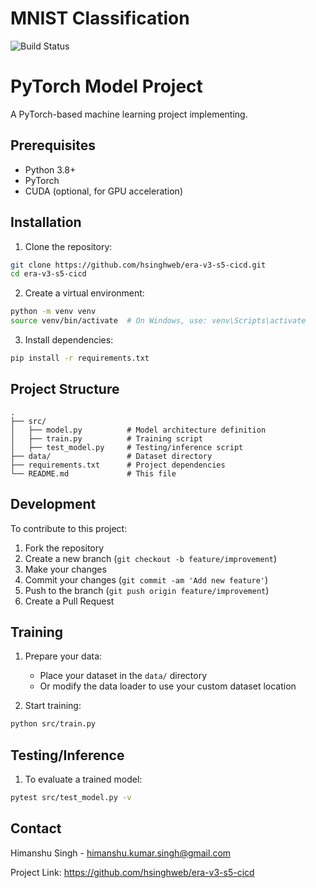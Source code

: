 # MNIST Classification

![Build Status](https://github.com/hsinghweb/era-v3-s5-cicd/actions/workflows/ml-pipeline.yml/badge.svg)

# PyTorch Model Project

A PyTorch-based machine learning project implementing.

## Prerequisites

- Python 3.8+
- PyTorch
- CUDA (optional, for GPU acceleration)

## Installation

1. Clone the repository:
```bash
git clone https://github.com/hsinghweb/era-v3-s5-cicd.git
cd era-v3-s5-cicd
```
2. Create a virtual environment:
```bash
python -m venv venv
source venv/bin/activate  # On Windows, use: venv\Scripts\activate
```
3. Install dependencies:
```bash
pip install -r requirements.txt
```
## Project Structure

```
.
├── src/
│   ├── model.py          # Model architecture definition
│   ├── train.py          # Training script
│   ├── test_model.py     # Testing/inference script
├── data/                 # Dataset directory
├── requirements.txt      # Project dependencies
└── README.md             # This file
```
## Development

To contribute to this project:

1. Fork the repository
2. Create a new branch (`git checkout -b feature/improvement`)
3. Make your changes
4. Commit your changes (`git commit -am 'Add new feature'`)
5. Push to the branch (`git push origin feature/improvement`)
6. Create a Pull Request

## Training

1. Prepare your data:
   - Place your dataset in the `data/` directory
   - Or modify the data loader to use your custom dataset location

2. Start training:
```bash
python src/train.py
```

## Testing/Inference

1. To evaluate a trained model:
```bash
pytest src/test_model.py -v
```

## Contact

Himanshu Singh - himanshu.kumar.singh@gmail.com

Project Link: https://github.com/hsinghweb/era-v3-s5-cicd

